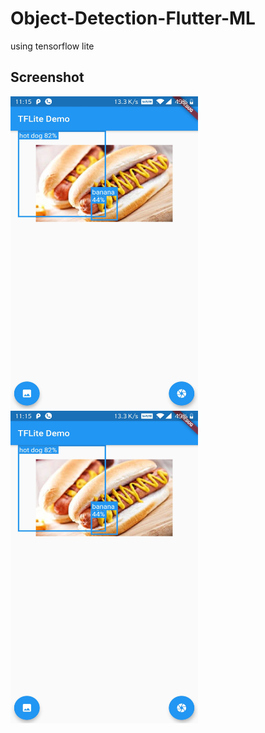 # Object-Detection-Flutter-ML
  using tensorflow lite


## Screenshot


<img src="/screenshot/screenshot-1579369551080.jpg" data-canonical-src="/screenshot/screenshot-1579369551080.jpg" width="300" height="500" /><img src="/screenshot/screenshot-1579369551080.jpg" data-canonical-src="/screenshot/screenshot-1579369551080.jpg" width="300" height="500" />

